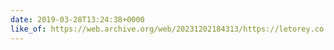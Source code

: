 ```yaml
---
date: 2019-03-28T13:24:38+0000
like_of: https://web.archive.org/web/20231202184313/https://letorey.co.uk/blog/monkigras-2019-talk-links
---
```

